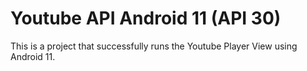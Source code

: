 # Youtube API Android 11 (API 30)

This is a project that successfully runs the Youtube Player View using Android 11.